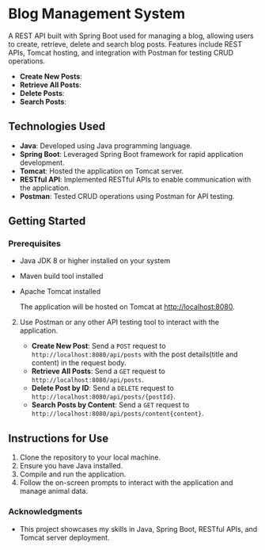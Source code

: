 # Blog Management System

 A REST API built with Spring Boot used for managing a blog, allowing users to create, retrieve, delete and search blog posts. Features include REST APIs, Tomcat hosting, and integration with Postman for testing CRUD operations. 
 
- **Create New Posts**: 
- **Retrieve All Posts**:
- **Delete Posts**: 
- **Search Posts**: 

## Technologies Used

- **Java**: Developed using Java programming language.
- **Spring Boot**: Leveraged Spring Boot framework for rapid application development.
- **Tomcat**: Hosted the application on Tomcat server.
- **RESTful API**: Implemented RESTful APIs to enable communication with the application.
- **Postman**: Tested CRUD operations using Postman for API testing.

## Getting Started

### Prerequisites

- Java JDK 8 or higher installed on your system
- Maven build tool installed
- Apache Tomcat installed

   The application will be hosted on Tomcat at [http://localhost:8080](http://localhost:8080).

2. Use Postman or any other API testing tool to interact with the application.

   - **Create New Post**: Send a `POST` request to `http://localhost:8080/api/posts` with the post details(title and content) in the request body.
   - **Retrieve All Posts**: Send a `GET` request to `http://localhost:8080/api/posts`.
   - **Delete Post by ID**: Send a `DELETE` request to `http://localhost:8080/api/posts/{postId}`.
   - **Search Posts by Content**: Send a `GET` request to `http://localhost:8080/api/posts/content{content}`.

## Instructions for Use

1. Clone the repository to your local machine.
2. Ensure you have Java installed.
3. Compile and run the application.
4. Follow the on-screen prompts to interact with the application and manage animal data.

### Acknowledgments

- This project showcases my skills in Java, Spring Boot, RESTful APIs, and Tomcat server deployment.


